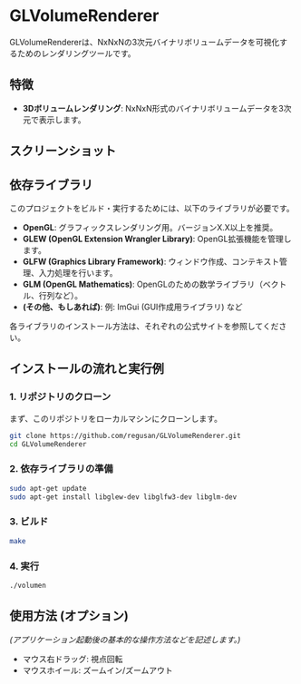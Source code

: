# GLVolumeRenderer

GLVolumeRendererは、NxNxNの3次元バイナリボリュームデータを可視化するためのレンダリングツールです。


## 特徴
*   **3Dボリュームレンダリング**: NxNxN形式のバイナリボリュームデータを3次元で表示します。

## スクリーンショット


## 依存ライブラリ

このプロジェクトをビルド・実行するためには、以下のライブラリが必要です。

*   **OpenGL**: グラフィックスレンダリング用。バージョンX.X以上を推奨。
*   **GLEW (OpenGL Extension Wrangler Library)**: OpenGL拡張機能を管理します。
*   **GLFW (Graphics Library Framework)**: ウィンドウ作成、コンテキスト管理、入力処理を行います。
*   **GLM (OpenGL Mathematics)**: OpenGLのための数学ライブラリ（ベクトル、行列など）。
*   **(その他、もしあれば)**: 例: ImGui (GUI作成用ライブラリ) など

各ライブラリのインストール方法は、それぞれの公式サイトを参照してください。

## インストールの流れと実行例

### 1. リポジトリのクローン

まず、このリポジトリをローカルマシンにクローンします。

```bash
git clone https://github.com/regusan/GLVolumeRenderer.git
cd GLVolumeRenderer
```

### 2. 依存ライブラリの準備

```bash
sudo apt-get update
sudo apt-get install libglew-dev libglfw3-dev libglm-dev
```

### 3. ビルド
```bash
make
```
### 4. 実行


```bash
./volumen
```
## 使用方法 (オプション)

*(アプリケーション起動後の基本的な操作方法などを記述します。)*
*   マウス右ドラッグ: 視点回転
*   マウスホイール: ズームイン/ズームアウト